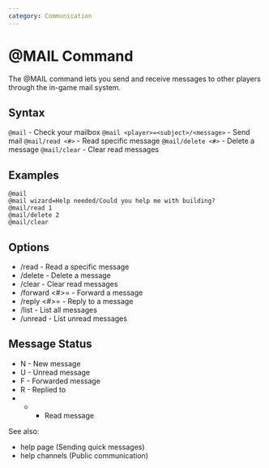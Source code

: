 ```yaml
---
category: Communication
---
```


# @MAIL Command

The @MAIL command lets you send and receive messages to other players through
the in-game mail system.

## Syntax

`@mail` - Check your mailbox `@mail <player>=<subject>/<message>` - Send mail
`@mail/read <#>` - Read specific message `@mail/delete <#>` - Delete a message
`@mail/clear` - Clear read messages

## Examples

```
@mail
@mail wizard=Help needed/Could you help me with building?
@mail/read 1
@mail/delete 2
@mail/clear
```

## Options

- /read - Read a specific message
- /delete - Delete a message
- /clear - Clear read messages
- /forward <#>=<player> - Forward a message
- /reply <#>=<message> - Reply to a message
- /list - List all messages
- /unread - List unread messages

## Message Status

- N - New message
- U - Unread message
- F - Forwarded message
- R - Replied to
-
  -
    - Read message

See also:

- help page (Sending quick messages)
- help channels (Public communication)
